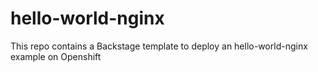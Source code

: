 # hello-world-nginx
This repo contains a Backstage template to deploy an hello-world-nginx example on Openshift

